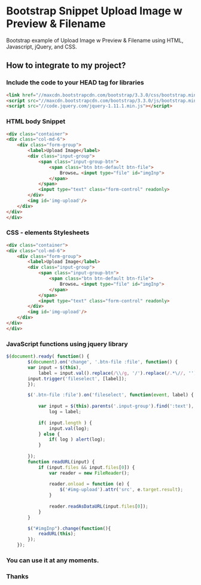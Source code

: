 # Bootstrap Snippet Upload Image w Preview & Filename
Bootstrap example of Upload Image w Preview &amp; Filename using HTML, Javascript, jQuery, and CSS.

## How to integrate to my project?

### Include the code to your HEAD tag for libraries 
```html
<link href="//maxcdn.bootstrapcdn.com/bootstrap/3.3.0/css/bootstrap.min.css" rel="stylesheet" id="bootstrap-css">
<script src="//maxcdn.bootstrapcdn.com/bootstrap/3.3.0/js/bootstrap.min.js"></script>
<script src="//code.jquery.com/jquery-1.11.1.min.js"></script>
```

### HTML body Snippet
```html
<div class="container">
<div class="col-md-6">
    <div class="form-group">
        <label>Upload Image</label>
        <div class="input-group">
            <span class="input-group-btn">
                <span class="btn btn-default btn-file">
                    Browse… <input type="file" id="imgInp">
                </span>
            </span>
            <input type="text" class="form-control" readonly>
        </div>
        <img id='img-upload'/>
    </div>
</div>
</div>
```

### CSS - elements Stylesheets
```html
<div class="container">
<div class="col-md-6">
    <div class="form-group">
        <label>Upload Image</label>
        <div class="input-group">
            <span class="input-group-btn">
                <span class="btn btn-default btn-file">
                    Browse… <input type="file" id="imgInp">
                </span>
            </span>
            <input type="text" class="form-control" readonly>
        </div>
        <img id='img-upload'/>
    </div>
</div>
</div>
```

### JavaScript functions using jquery library 
```javascript
$(document).ready( function() {
    	$(document).on('change', '.btn-file :file', function() {
		var input = $(this),
			label = input.val().replace(/\\/g, '/').replace(/.*\//, '');
		input.trigger('fileselect', [label]);
		});

		$('.btn-file :file').on('fileselect', function(event, label) {
		    
		    var input = $(this).parents('.input-group').find(':text'),
		        log = label;
		    
		    if( input.length ) {
		        input.val(log);
		    } else {
		        if( log ) alert(log);
		    }
	    
		});
		function readURL(input) {
		    if (input.files && input.files[0]) {
		        var reader = new FileReader();
		        
		        reader.onload = function (e) {
		            $('#img-upload').attr('src', e.target.result);
		        }
		        
		        reader.readAsDataURL(input.files[0]);
		    }
		}

		$("#imgInp").change(function(){
		    readURL(this);
		}); 	
	});
```

### You can use it at any moments.
### Thanks
